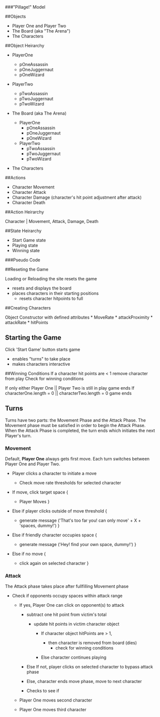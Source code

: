 <!-- Modeling will go here: -->
###"Pillage!" Model

##Objects

* Player One and Player Two
* The Board (aka "The Arena")
* The Characters

##Object Heirarchy

* PlayerOne
    + pOneAssassin
    + pOneJuggernaut
    + pOneWizard

* PlayerTwo
    + pTwoAssassin
    + pTwoJuggernaut
    + pTwoWizard

* The Board (aka The Arena)
    + PlayerOne
        - pOneAssassin
        - pOneJuggernaut
        - pOneWizard
    + PlayerTwo
        - pTwoAssassin
        - pTwoJuggernaut
        - pTwoWizard

* The Characters

<!-- put the characters into an array -->

##Actions

* Character Movement
* Character Attack
* Character Damage (character's hit point adjustment after attack)
* Character Death



##Action Heirarchy

Character | Movement, Attack, Damage, Death

##State Heirarchy

* Start Game state
* Playing state
* Winning state

<!-- Pseudo code will go here: -->
###Pseudo Code

##Reseting the Game

Loading or Reloading the site resets the game
* resets and displays the board
* places characters in their starting positions
    + resets character hitpoints to full

##Creating Characters

Object Constructor with defined attributes
    * MoveRate
    * attackProximity
    * attackRate
    * hitPoints




## Starting the Game

Click 'Start Game' button starts game
* enables "turns" to take place
* makes characters interactive

##Winning Conditions
If a character hit points are < 1
    remove character from play
    Check for winning conditions

If only either Player One || Player Two is still in play
    game ends
If characterOne.length = 0 || characterTwo.length = 0
    game ends
    
## Turns

Turns have two parts: the Movement Phase and the Attack Phase. The
Movement phase must be satisfied in order to begin the Attack Phase.
When the Attack Phase is completed, the turn ends which initiates
the next Player's turn.

### Movement

Default, **Player One** always gets first move. Each turn switches
between Player One and Player Two.
    
* Player clicks a character to initiate a move
    + Check move rate thresholds for selected character
    
* If move, click target space {
    + Player Moves
}

* Else if player clicks outside of move threshold {
    + generate message ('That's too far you! can only move' + X + 'spaces, dummy!')
}

* Else if friendly character occupies space {
    + generate message ('Hey! find your own space, dummy!') 
}
    
* Else if no move {
    + click again on selected character
}
    
### Attack

The Attack phase takes place after fullfilling Movement phase

* Check if opponents occupy spaces within attack range
        
    + If yes, Player One can click on opponent(s) to attack 
        - subtract one hit point from victim's total
            
            * update hit points in victim character object

                + If character object hitPoints are > 1,
                    - then character is removed from board (dies)
                        * check for winning conditions
                
                + Else character continues playing
        
        - Else If not, player clicks on selected character to bypass attack phase
        
        - Else, character ends move phase, move to next character
        
        - Checks to see if 
    
    + Player One moves second character
    
    + Player One moves third character



